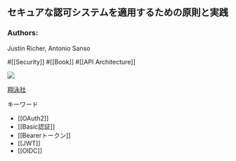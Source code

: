 ## セキュアな認可システムを適用するための原則と実践

### Authors:
Justin Richer, Antonio Sanso

#[[Security]] #[[Book]] #[[API Architecture]]

![](https://www.seshop.com/static/images/product/22242/L.png)

[翔泳社](https://www.shoeisha.co.jp/book/detail/9784798159294)

キーワード
- [[OAuth2]]
- [[Basic認証]]
- [[Bearerトークン]]
- [[JWT]]
- [[OIDC]]